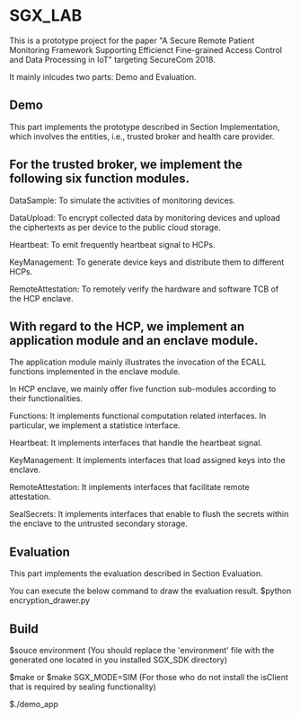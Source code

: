 # SGX_LAB

This is a prototype project for the paper "A Secure Remote Patient Monitoring Framework Supporting Efficienct Fine-grained Access Control and Data Processing in IoT" targeting SecureCom 2018. 

It mainly inlcudes two parts: Demo and Evaluation.

Demo
---------------------------------------------
This part implements the prototype described in Section Implementation, which involves the entities, i.e., trusted broker and health care provider.

For the trusted broker, we implement the following six function modules. 
------------
DataSample: To simulate the activities of monitoring devices.

DataUpload: To encrypt collected data by monitoring devices and upload the ciphertexts as per device to the public cloud storage.

Heartbeat: To emit frequently heartbeat signal to HCPs.

KeyManagement: To generate device keys and distribute them to different HCPs.

RemoteAttestation: To remotely verify the hardware and software TCB of the HCP enclave.

With regard to the HCP, we implement an application module and an enclave module.
----------
The application module mainly illustrates the invocation of the ECALL functions implemented in the enclave module.

In HCP enclave, we mainly offer five function sub-modules according to their functionalities.

Functions: It implements functional computation related interfaces. In particular, we implement a statistice interface.

Heartbeat: It implements interfaces that handle the heartbeat signal.

KeyManagement: It implements interfaces that load assigned keys into the enclave.

RemoteAttestation: It implements interfaces that facilitate remote attestation.

SealSecrets: It implements interfaces that enable to flush the secrets within the enclave to the untrusted secondary storage. 

Evaluation
---------------------------------------------
This part implements the evaluation described in Section Evaluation.

You can execute the below command to draw the evaluation result.
$python encryption_drawer.py


Build
---------------------------------------------
$souce environment (You should replace the 'environment' file with the generated one located in you installed SGX_SDK directory)

$make
or
$make SGX_MODE=SIM (For those who do not install the isClient that is required by sealing functionality)

$./demo_app
